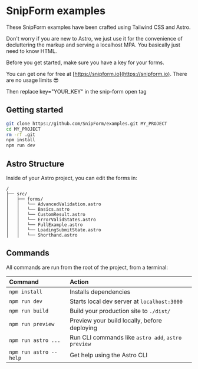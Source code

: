 # SnipForm examples

These SnipForm examples have been crafted using Tailwind CSS and Astro.

Don't worry if you are new to Astro, we just use it for the convenience of decluttering the markup and serving a localhost MPA. You basically just need to know HTML.

Before you get started, make sure you have a key for your forms.

You can get one for free at [https://snipform.io](https://snipform.io). There are no usage limits 😎

Then replace key="YOUR_KEY" in the snip-form open tag

## Getting started

```bash
git clone https://github.com/SnipForm/examples.git MY_PROJECT
cd MY_PROJECT
rm -rf .git
npm install
npm run dev

```

## Astro Structure

Inside of your Astro project, you can edit the forms in:

```
/
├── src/
│   ├── forms/
│   │   └── AdvancedValidation.astro
│   │   └── Basics.astro
│   │   └── CustomResult.astro
│   │   └── ErrorValidStates.astro
│   │   └── FullExample.astro
│   │   └── LoadingSubmitState.astro
│   │   └── Shorthand.astro
```

## Commands

All commands are run from the root of the project, from a terminal:

| Command                | Action                                             |
| :--------------------- | :------------------------------------------------- |
| `npm install`          | Installs dependencies                              |
| `npm run dev`          | Starts local dev server at `localhost:3000`        |
| `npm run build`        | Build your production site to `./dist/`            |
| `npm run preview`      | Preview your build locally, before deploying       |
| `npm run astro ...`    | Run CLI commands like `astro add`, `astro preview` |
| `npm run astro --help` | Get help using the Astro CLI                       |
